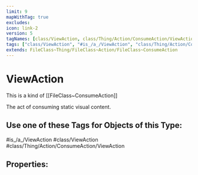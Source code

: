 ```yaml
---
limit: 9
mapWithTag: true
excludes:
icon: link-2
version: 5
tagNames: [class/ViewAction, class/Thing/Action/ConsumeAction/ViewAction, schema-org/ViewAction]
tags: ["class/ViewAction", "#is_/a_/ViewAction", "class/Thing/Action/ConsumeAction/ViewAction"]
extends: FileClass~Thing/FileClass~Action/FileClass~ConsumeAction
---
```


# ViewAction
This is a kind of [[FileClass~ConsumeAction]]

The act of consuming static visual content.


## Use one of these Tags for Objects of this Type:

#is_/a_/ViewAction
#class/ViewAction
#class/Thing/Action/ConsumeAction/ViewAction

## Properties:


